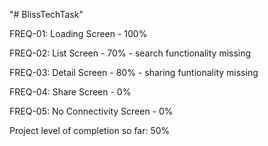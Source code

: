 "# BlissTechTask" 

FREQ-01: Loading Screen - 100%

FREQ-02: List Screen - 70% - search functionality missing

FREQ-03: Detail Screen - 80% - sharing funtionality missing

FREQ-04: Share Screen - 0%

FREQ-05: No Connectivity Screen - 0%

Project level of completion so far: 50%

